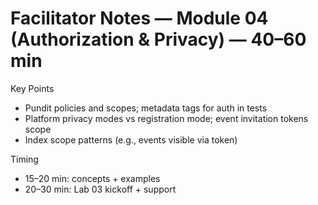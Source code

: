 # Facilitator Notes — Module 04 (Authorization & Privacy) — 40–60 min

Key Points
- Pundit policies and scopes; metadata tags for auth in tests
- Platform privacy modes vs registration mode; event invitation tokens scope
- Index scope patterns (e.g., events visible via token)

Timing
- 15–20 min: concepts + examples
- 20–30 min: Lab 03 kickoff + support

